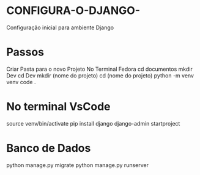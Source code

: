 # CONFIGURA-O-DJANGO-
Configuração inicial para ambiente Django

# Passos
Criar Pasta para o novo Projeto
No Terminal Fedora
 cd documentos
 mkdir Dev
 cd Dev
 mkdir (nome do projeto)
 cd (nome do projeto)
 python -m venv venv
 code .
 
# No terminal VsCode
source venv/bin/activate
pip install django
django-admin startproject 

# Banco de Dados
python manage.py migrate
python manage.py runserver
